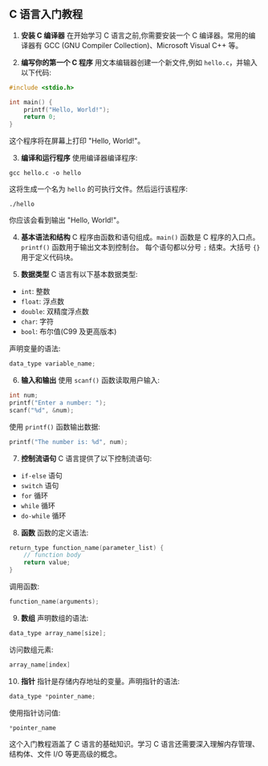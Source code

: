## C 语言入门教程

1. **安装 C 编译器**
在开始学习 C 语言之前,你需要安装一个 C 编译器。常用的编译器有 GCC (GNU Compiler Collection)、Microsoft Visual C++ 等。

2. **编写你的第一个 C 程序**
用文本编辑器创建一个新文件,例如 `hello.c`，并输入以下代码:
```c
#include <stdio.h>

int main() {
    printf("Hello, World!");
    return 0;
}
```
这个程序将在屏幕上打印 "Hello, World!"。

3. **编译和运行程序**
使用编译器编译程序:
```
gcc hello.c -o hello
```
这将生成一个名为 `hello` 的可执行文件。然后运行该程序:
```
./hello
```
你应该会看到输出 "Hello, World!"。

4. **基本语法和结构**
C 程序由函数和语句组成。`main()` 函数是 C 程序的入口点。`printf()` 函数用于输出文本到控制台。
每个语句都以分号 `;` 结束。大括号 `{}` 用于定义代码块。

5. **数据类型**
C 语言有以下基本数据类型:
- `int`: 整数
- `float`: 浮点数
- `double`: 双精度浮点数
- `char`: 字符
- `bool`: 布尔值(C99 及更高版本)

声明变量的语法:
```c
data_type variable_name;
```

6. **输入和输出**
使用 `scanf()` 函数读取用户输入:
```c
int num;
printf("Enter a number: ");
scanf("%d", &num);
```
使用 `printf()` 函数输出数据:
```c
printf("The number is: %d", num);
```

7. **控制流语句**
C 语言提供了以下控制流语句:
- `if-else` 语句
- `switch` 语句
- `for` 循环
- `while` 循环
- `do-while` 循环

8. **函数**
函数的定义语法:
```c
return_type function_name(parameter_list) {
    // function body
    return value;
}
```
调用函数:
```c
function_name(arguments);
```

9. **数组**
声明数组的语法:
```c
data_type array_name[size];
```
访问数组元素:
```c
array_name[index]
```

10. **指针**
指针是存储内存地址的变量。声明指针的语法:
```c
data_type *pointer_name;
```
使用指针访问值:
```c
*pointer_name
```

这个入门教程涵盖了 C 语言的基础知识。学习 C 语言还需要深入理解内存管理、结构体、文件 I/O 等更高级的概念。


